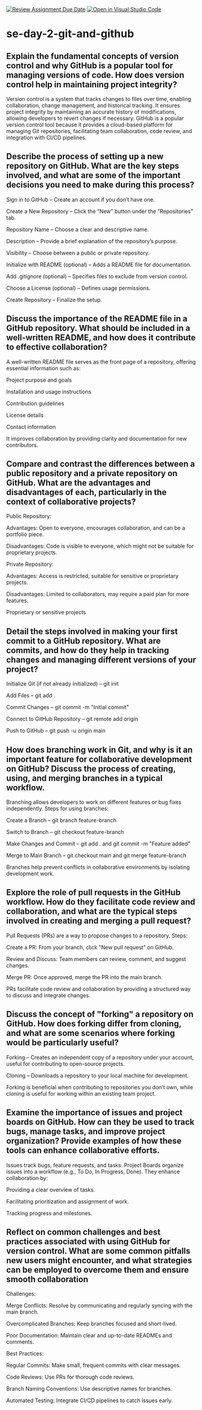 [![Review Assignment Due Date](https://classroom.github.com/assets/deadline-readme-button-22041afd0340ce965d47ae6ef1cefeee28c7c493a6346c4f15d667ab976d596c.svg)](https://classroom.github.com/a/8wgCKhpZ)
[![Open in Visual Studio Code](https://classroom.github.com/assets/open-in-vscode-2e0aaae1b6195c2367325f4f02e2d04e9abb55f0b24a779b69b11b9e10269abc.svg)](https://classroom.github.com/online_ide?assignment_repo_id=18653847&assignment_repo_type=AssignmentRepo)
# se-day-2-git-and-github
## Explain the fundamental concepts of version control and why GitHub is a popular tool for managing versions of code. How does version control help in maintaining project integrity?
Version control is a system that tracks changes to files over time, enabling collaboration, change management, and historical tracking. It ensures project integrity by maintaining an accurate history of modifications, allowing developers to revert changes if necessary. GitHub is a popular version control tool because it provides a cloud-based platform for managing Git repositories, facilitating team collaboration, code review, and integration with CI/CD pipelines.
## Describe the process of setting up a new repository on GitHub. What are the key steps involved, and what are some of the important decisions you need to make during this process?
Sign in to GitHub – Create an account if you don’t have one.

Create a New Repository – Click the “New” button under the “Repositories” tab.

Repository Name – Choose a clear and descriptive name.

Description – Provide a brief explanation of the repository’s purpose.

Visibility – Choose between a public or private repository.

Initialize with README (optional) – Adds a README file for documentation.

Add .gitignore (optional) – Specifies files to exclude from version control.

Choose a License (optional) – Defines usage permissions.

Create Repository – Finalize the setup.
## Discuss the importance of the README file in a GitHub repository. What should be included in a well-written README, and how does it contribute to effective collaboration?
A well-written README file serves as the front page of a repository, offering essential information such as:

Project purpose and goals

Installation and usage instructions

Contribution guidelines

License details

Contact information

It improves collaboration by providing clarity and documentation for new contributors.

## Compare and contrast the differences between a public repository and a private repository on GitHub. What are the advantages and disadvantages of each, particularly in the context of collaborative projects?
Public Repository:

Advantages: Open to everyone, encourages collaboration, and can be a portfolio piece.

Disadvantages: Code is visible to everyone, which might not be suitable for proprietary projects.

Private Repository:

Advantages: Access is restricted, suitable for sensitive or proprietary projects.

Disadvantages: Limited to collaborators, may require a paid plan for more features.

Proprietary or sensitive projects
## Detail the steps involved in making your first commit to a GitHub repository. What are commits, and how do they help in tracking changes and managing different versions of your project?
Initialize Git (if not already initialized) – git init

Add Files – git add .

Commit Changes – git commit -m "Initial commit"

Connect to GitHub Repository – git remote add origin <repository-url>

Push to GitHub – git push -u origin main
## How does branching work in Git, and why is it an important feature for collaborative development on GitHub? Discuss the process of creating, using, and merging branches in a typical workflow.
Branching allows developers to work on different features or bug fixes independently. Steps for using branches:

Create a Branch – git branch feature-branch

Switch to Branch – git checkout feature-branch

Make Changes and Commit – git add . and git commit -m "Feature added"

Merge to Main Branch – git checkout main and git merge feature-branch

Branches help prevent conflicts in collaborative environments by isolating development work.
## Explore the role of pull requests in the GitHub workflow. How do they facilitate code review and collaboration, and what are the typical steps involved in creating and merging a pull request?
Pull Requests (PRs) are a way to propose changes to a repository. Steps:

Create a PR: From your branch, click "New pull request" on GitHub.

Review and Discuss: Team members can review, comment, and suggest changes.

Merge PR: Once approved, merge the PR into the main branch.

PRs facilitate code review and collaboration by providing a structured way to discuss and integrate changes.
## Discuss the concept of "forking" a repository on GitHub. How does forking differ from cloning, and what are some scenarios where forking would be particularly useful?
Forking – Creates an independent copy of a repository under your account, useful for contributing to open-source projects.

Cloning – Downloads a repository to your local machine for development.

Forking is beneficial when contributing to repositories you don’t own, while cloning is useful for working within an existing team project.

## Examine the importance of issues and project boards on GitHub. How can they be used to track bugs, manage tasks, and improve project organization? Provide examples of how these tools can enhance collaborative efforts.
Issues track bugs, feature requests, and tasks. Project Boards organize issues into a workflow (e.g., To Do, In Progress, Done). They enhance collaboration by:

Providing a clear overview of tasks.

Facilitating prioritization and assignment of work.

Tracking progress and milestones.
## Reflect on common challenges and best practices associated with using GitHub for version control. What are some common pitfalls new users might encounter, and what strategies can be employed to overcome them and ensure smooth collaboration
Challenges:

Merge Conflicts: Resolve by communicating and regularly syncing with the main branch.

Overcomplicated Branches: Keep branches focused and short-lived.

Poor Documentation: Maintain clear and up-to-date READMEs and comments.

Best Practices:

Regular Commits: Make small, frequent commits with clear messages.

Code Reviews: Use PRs for thorough code reviews.

Branch Naming Conventions: Use descriptive names for branches.

Automated Testing: Integrate CI/CD pipelines to catch issues early.
